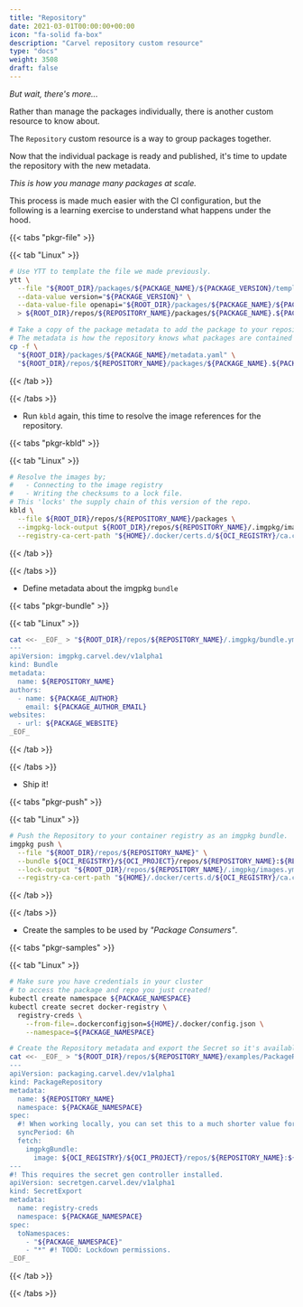 ```yaml
---
title: "Repository"
date: 2021-03-01T00:00:00+00:00
icon: "fa-solid fa-box"
description: "Carvel repository custom resource"
type: "docs"
weight: 3508
draft: false
---
```


_But wait, there's more..._

Rather than manage the packages individually, there is another custom resource to know about.

The `Repository` custom resource is a way to group packages together.

Now that the individual package is ready and published, it's time to update the repository with the new metadata.

_This is how you manage many packages at scale._

This process is made much easier with the CI configuration, but the following is a learning exercise to understand what happens under the hood.

{{< tabs "pkgr-file" >}}

{{< tab "Linux" >}}

```bash
# Use YTT to template the file we made previously.
ytt \
  --file "${ROOT_DIR}/packages/${PACKAGE_NAME}/${PACKAGE_VERSION}/templates/package.yaml" \
  --data-value version="${PACKAGE_VERSION}" \
  --data-value-file openapi="${ROOT_DIR}/packages/${PACKAGE_NAME}/${PACKAGE_VERSION}/schema/openapi.yaml" \
  > ${ROOT_DIR}/repos/${REPOSITORY_NAME}/packages/${PACKAGE_NAME}.${PACKAGE_FQN}/${PACKAGE_VERSION}.yaml

# Take a copy of the package metadata to add the package to your repository.
# The metadata is how the repository knows what packages are contained within.
cp -f \
  "${ROOT_DIR}/packages/${PACKAGE_NAME}/metadata.yaml" \
  "${ROOT_DIR}/repos/${REPOSITORY_NAME}/packages/${PACKAGE_NAME}.${PACKAGE_FQN}/"
```

{{< /tab >}}

{{< /tabs >}}

- Run `kbld` again, this time to resolve the image references for the repository.

{{< tabs "pkgr-kbld" >}}

{{< tab "Linux" >}}

```bash
# Resolve the images by;
#   - Connecting to the image registry
#   - Writing the checksums to a lock file.
# This 'locks' the supply chain of this version of the repo.
kbld \
  --file ${ROOT_DIR}/repos/${REPOSITORY_NAME}/packages \
  --imgpkg-lock-output ${ROOT_DIR}/repos/${REPOSITORY_NAME}/.imgpkg/images.yml \
  --registry-ca-cert-path "${HOME}/.docker/certs.d/${OCI_REGISTRY}/ca.crt"
```

{{< /tab >}}

{{< /tabs >}}

- Define metadata about the imgpkg `bundle`

{{< tabs "pkgr-bundle" >}}

{{< tab "Linux" >}}

```bash
cat <<- _EOF_ > "${ROOT_DIR}/repos/${REPOSITORY_NAME}/.imgpkg/bundle.yml"
---
apiVersion: imgpkg.carvel.dev/v1alpha1
kind: Bundle
metadata:
  name: ${REPOSITORY_NAME}
authors:
  - name: ${PACKAGE_AUTHOR}
    email: ${PACKAGE_AUTHOR_EMAIL}
websites:
  - url: ${PACKAGE_WEBSITE}
_EOF_
```

{{< /tab >}}

{{< /tabs >}}

- Ship it!

{{< tabs "pkgr-push" >}}

{{< tab "Linux" >}}

```bash
# Push the Repository to your container registry as an imgpkg bundle.
imgpkg push \
  --file "${ROOT_DIR}/repos/${REPOSITORY_NAME}" \
  --bundle ${OCI_REGISTRY}/${OCI_PROJECT}/repos/${REPOSITORY_NAME}:${REPOSITORY_VERSION} \
  --lock-output "${ROOT_DIR}/repos/${REPOSITORY_NAME}/.imgpkg/images.yml" \
  --registry-ca-cert-path "${HOME}/.docker/certs.d/${OCI_REGISTRY}/ca.crt"
```

{{< /tab >}}

{{< /tabs >}}

- Create the samples to be used by _"Package Consumers"_.

{{< tabs "pkgr-samples" >}}

{{< tab "Linux" >}}

```bash
# Make sure you have credentials in your cluster
# to access the package and repo you just created!
kubectl create namespace ${PACKAGE_NAMESPACE}
kubectl create secret docker-registry \
  registry-creds \
    --from-file=.dockerconfigjson=${HOME}/.docker/config.json \
    --namespace=${PACKAGE_NAMESPACE}

# Create the Repository metadata and export the Secret so it's available to the kapp-controller.
cat <<- _EOF_ > "${ROOT_DIR}/repos/${REPOSITORY_NAME}/examples/PackageRepository.yaml"
---
apiVersion: packaging.carvel.dev/v1alpha1
kind: PackageRepository
metadata:
  name: ${REPOSITORY_NAME}
  namespace: ${PACKAGE_NAMESPACE}
spec:
  #! When working locally, you can set this to a much shorter value for quickly testing changes.
  syncPeriod: 6h
  fetch:
    imgpkgBundle:
      image: ${OCI_REGISTRY}/${OCI_PROJECT}/repos/${REPOSITORY_NAME}:${REPOSITORY_VERSION}
---
#! This requires the secret gen controller installed.
apiVersion: secretgen.carvel.dev/v1alpha1
kind: SecretExport
metadata:
  name: registry-creds
  namespace: ${PACKAGE_NAMESPACE}
spec:
  toNamespaces:
    - "${PACKAGE_NAMESPACE}"
    - "*" #! TODO: Lockdown permissions.
_EOF_
```

{{< /tab >}}

{{< /tabs >}}
